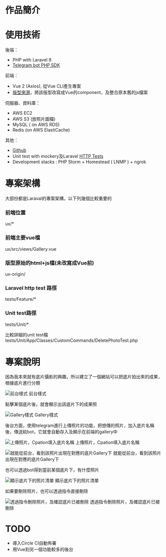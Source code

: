 # 作品簡介

# 使用技術

後端：

- PHP with Laravel 8
- [Telegram bot PHP SDK](https://github.com/php-telegram-bot/core/wiki)

前端：

- Vue 2 (Axios), 從Vue CLI產生專案
- [版型來源](https://www.free-css.com/assets/files/free-css-templates/preview/page239/fluid-gallery/)，將該版型改寫成Vue的component，及整合原本舊的js檔案

伺服器、資料庫：

- AWS EC2
- AWS S3 (放照片圖檔)
- MySQL ( on AWS RDS)
- Redis (on AWS ElastiCache)

其他：

- [Github](https://github.com/i29686112/gallery)
- Unit test with mockery及Laravel [HTTP Tests](https://laravel.com/docs/8.x/http-tests)
- Development stacks : PHP Storm + Homestead ( LNMP ) + ngrok

# 專案架構

大部份都是Laraval的專案架構，以下列幾個比較重要的

### 前端位置

ux/*

### 前端主要vue檔

ux/src/views/Gallery.vue

### 版型原始的html+js檔(未改寫成Vue前)

ux-origin/

### Laravel http test 路徑

tests/Feature/*

### Unit test路徑

tests/Unit/*

比較詳細的unit test檔tests/Unit/App/Classes/CustomCommands/DeletePhotoTest.php

# 專案說明

因為我本來就有底片攝影的興趣，所以建立了一個網站可以把底片拍出來的成果，根據底片進行分類

![前台樣式](../master/docs/frontendStyle.png)
前台樣式

點擊某個底片後，就會顯示出該底片下的成果照

![Gallery樣式](../master/docs/galleryUploaded.png)
Gallery樣式

後台方面，使用telegram進行上傳照片的功能，把想傳的照片，加入底片名稱後，傳送給bot，它就會自動存入及顯示在前端的gallery中

![上傳照片，Cpation填入底片名稱](../master/docs/uploadImage.png)
上傳照片，Cpation填入底片名稱

![就能從前台，看到該照片出現在對應的底片Gallery下](../master/docs/galleryUploaded.png)
就能從前台，看到該照片出現在對應的底片Gallery下

也可以透過bot得到當前某個底片下，有什麼照片

![顯示底片下的照片清單](../master/docs/imageList.png)
顯示底片下的照片清單

如果要刪除照片，也可以透過指令直接刪除

![透過指令刪除照片，及確認底片已被刪除](../master/docs/deleteImage.png)
透過指令刪除照片，及確認底片已被刪除


# TODO
- 導入Circle CI自動佈署
- 用Vue刻另一個功能較多的後台
